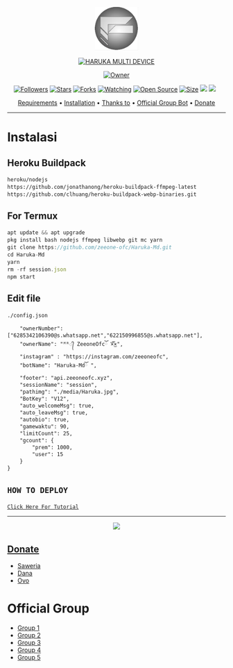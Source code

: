 <p align="center">
<img src="https://github.com/Z4F4R3L/Haruka-Md/blob/v6/media/Z4.png" alt="ALPHA BOT" width="100"/>


</p>
<p align="center">
<a href="#"><img title="HARUKA MULTI DEVICE" src="https://img.shields.io/badge/HARUKA MULTI DEVICE-green?colorA=%23ff0000&colorB=%23017e40&style=for-the-badge"></a>
</p>
<p align="center">
<a href="https://github.com/zeeone-ofc/Haruka-Md"><img title="Owner" src="https://img.shields.io/badge/Recode-ZeeoneOfc-red.svg?style=for-the-badge&logo=github"></a>
</p>
<p align="center">
<a href="https://github.com/Z4F4R3L/followers"><img title="Followers" src="https://img.shields.io/github/followers/zeeone-ofc?color=red&style=flat-square"></a>
<a href="https://github.com/zeeone-ofc/Haruka-Md/stargazers/"><img title="Stars" src="https://img.shields.io/github/stars/zeeone-ofc/Haruka-Md?color=blue&style=flat-square"></a>
<a href="https://github.com/zeeone-ofc/Haruka-Md/network/members"><img title="Forks" src="https://img.shields.io/github/forks/zeeone-ofc/Haruka-Md?color=red&style=flat-square"></a>
<a href="https://github.com/zeeone-ofc/Haruka-Md/watchers"><img title="Watching" src="https://img.shields.io/github/watchers/zeeone-ofc/Haruka-Md?label=Watchers&color=blue&style=flat-square"></a>
<a href="https://github.com/zeeone-ofc/Haruka-Md"><img title="Open Source" src="https://badges.frapsoft.com/os/v2/open-source.svg?v=103"></a>
<a href="https://github.com/zeeone-ofc/Haruka-Md/"><img title="Size" src="https://img.shields.io/github/repo-size/zeeone-ofc/Haruka-Md?style=flat-square&color=green"></a>
<a href="https://hits.seeyoufarm.com"><img src="https://hits.seeyoufarm.com/api/count/incr/badge.svg?url=https%3A%2F%2Fgithub.com%2Fzeeone-ofc%2FHaruka-Md&count_bg=%2379C83D&title_bg=%23555555&icon=probot.svg&icon_color=%2300FF6D&title=hits&edge_flat=false"/></a>
<a href="https://github.com/zeeone-ofc/Haruka-Md/graphs/commit-activity"><img height="20" src="https://img.shields.io/badge/Maintained%3F-yes-green.svg"></a>&nbsp;&nbsp;
</p>

<p align="center">
  <a href="https://github.com/zeeone-ofc/Haruka-Md#requirements">Requirements</a> •
  <a href="https://github.com/zeeone-ofc/Haruka-Md#instalasi">Installation</a> •
  <a href="https://github.com/zeeone-ofc/Haruka-Md#thanks-to">Thanks to</a> •
  <a href="https://github.com/zeeone-ofc/Haruka-Md#Official-Group"> Official Group Bot</a> •
  <a href="https://github.com/zeeone-ofc/Haruka-Md#donate">Donate</a>
</p>
</div>


---

# Instalasi
## Heroku Buildpack
```bash
heroku/nodejs
https://github.com/jonathanong/heroku-buildpack-ffmpeg-latest
https://github.com/clhuang/heroku-buildpack-webp-binaries.git
```
## For Termux
```ts
apt update && apt upgrade
pkg install bash nodejs ffmpeg libwebp git mc yarn
git clone https://github.com/zeeone-ofc/Haruka-Md.git
cd Haruka-Md
yarn
rm -rf session.json
npm start
```

## Edit file
`./config.json`
```{
    "ownerNumber": ["6285342106390@s.whatsapp.net","622150996855@s.whatsapp.net"],
    "ownerName": "ᴹᴿ᭄ ZeeoneOfcོ ×፝֟͜×",
    "instagram" : "https://instagram.com/zeeoneofc",
    "botName": "Haruka-Mdོ ",
    "footer": "api.zeeoneofc.xyz",
    "sessionName": "session",
    "pathimg": "./media/Haruka.jpg",
    "BotKey": "V12",
    "auto_welcomeMsg": true,
    "auto_leaveMsg": true,    
    "autobio": true,
    "gamewaktu": 90,
    "limitCount": 25,
    "gcount": {
        "prem": 1000,
        "user": 15
    }
}
```

## ```HOW TO DEPLOY```

[`Click Here For Tutorial`](https://youtu.be/SdKHkld2NcI)<br>

----------

<p align="center">
  <a href="https://youtu.be/SdKHkld2NcI"><img src="https://a.top4top.io/p_2081imvxm1.jpg" />
</p>

## Donate
- [Saweria](https://saweria.co/zeeoneofc)
- [Dana](https://j.top4top.io/p_20532posd1.jpg)
- [Ovo](https://h.top4top.io/p_2053vk0uw1.jpg)

# Official Group
- [Group 1](https://chat.whatsapp.com/EU890BcXjyBDkNaUT5WmYV)
- [Group 2](https://chat.whatsapp.com/E8NExJwIbhBJYzssfqJNsE)
- [Group 3](https://chat.whatsapp.com/KCSqHTky1apG7ApePsfiPy)
- [Group 4](https://chat.whatsapp.com/KwmvHr7VMFj7r5ry9xmMsU)
- [Group 5](https://chat.whatsapp.com/ELa7GhU0sP4EvXcVimQYtz)

